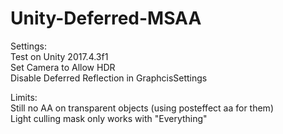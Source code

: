# Unity-Deferred-MSAA

Settings: <br>
Test on Unity 2017.4.3f1 <br>
Set Camera to Allow HDR <br>
Disable Deferred Reflection in GraphcisSettings <br>

Limits: <br>
Still no AA on transparent objects (using posteffect aa for them) <br>
Light culling mask only works with "Everything" <br>
